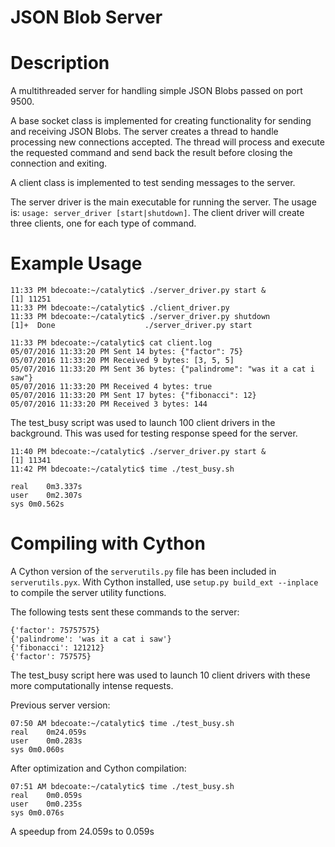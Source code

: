 JSON Blob Server
=====

# Description
A multithreaded server for handling simple JSON Blobs passed on port 9500.

A base socket class is implemented for creating functionality for sending
and receiving JSON Blobs. The server creates a thread to handle processing
new connections accepted. The thread will process and execute the requested
command and send back the result before closing the connection and exiting.

A client class is implemented to test sending messages to the server.

The server driver is the main executable for running the server. The usage
is: `usage: server_driver [start|shutdown]`. The client driver
will create three clients, one for each type of command.

# Example Usage
```
11:33 PM bdecoate:~/catalytic$ ./server_driver.py start &
[1] 11251
11:33 PM bdecoate:~/catalytic$ ./client_driver.py 
11:33 PM bdecoate:~/catalytic$ ./server_driver.py shutdown
[1]+  Done                    ./server_driver.py start
```

```
11:33 PM bdecoate:~/catalytic$ cat client.log
05/07/2016 11:33:20 PM Sent 14 bytes: {"factor": 75}
05/07/2016 11:33:20 PM Received 9 bytes: [3, 5, 5]
05/07/2016 11:33:20 PM Sent 36 bytes: {"palindrome": "was it a cat i saw"}
05/07/2016 11:33:20 PM Received 4 bytes: true
05/07/2016 11:33:20 PM Sent 17 bytes: {"fibonacci": 12}
05/07/2016 11:33:20 PM Received 3 bytes: 144
```

The test_busy script was used to launch 100 client drivers in the
background. This was used for testing response speed for the server.

```
11:40 PM bdecoate:~/catalytic$ ./server_driver.py start &
[1] 11341
11:42 PM bdecoate:~/catalytic$ time ./test_busy.sh 

real    0m3.337s
user    0m2.307s
sys 0m0.562s
```

# Compiling with Cython
A Cython version of the `serverutils.py` file has been included in `serverutils.pyx`.
With Cython installed, use `setup.py build_ext --inplace` to compile the server
utility functions.

The following tests sent these commands to the server:
```
{'factor': 75757575}
{'palindrome': 'was it a cat i saw'}
{'fibonacci': 121212}
{'factor': 757575}
```

The test_busy script here was used to launch 10 client drivers with these
more computationally intense requests.

Previous server version:
```
07:50 AM bdecoate:~/catalytic$ time ./test_busy.sh 
real    0m24.059s
user    0m0.283s
sys 0m0.060s
```

After optimization and Cython compilation:
```
07:51 AM bdecoate:~/catalytic$ time ./test_busy.sh 
real    0m0.059s
user    0m0.235s
sys 0m0.076s
```

A speedup from 24.059s to 0.059s
